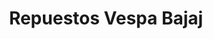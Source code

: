 ---
title: "Repuestos Vespa Bajaj"
url: /san-jose/repuestos-vespa-bajaj/
shop: piezas de automóviles
---
